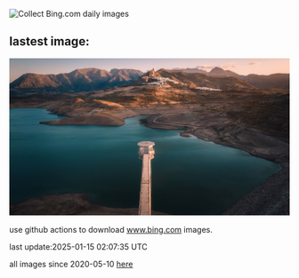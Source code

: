 ![Collect Bing.com daily images](https://github.com/counter2015/bing-daily-images/workflows/Collect%20Bing.com%20daily%20images/badge.svg)
## lastest image:
![](images/img.jpg)

use github actions to download www.bing.com images.

last update:2025-01-15 02:07:35 UTC

all images since 2020-05-10 [here](https://github.com/counter2015/bing-daily-images/tree/master/images) 
